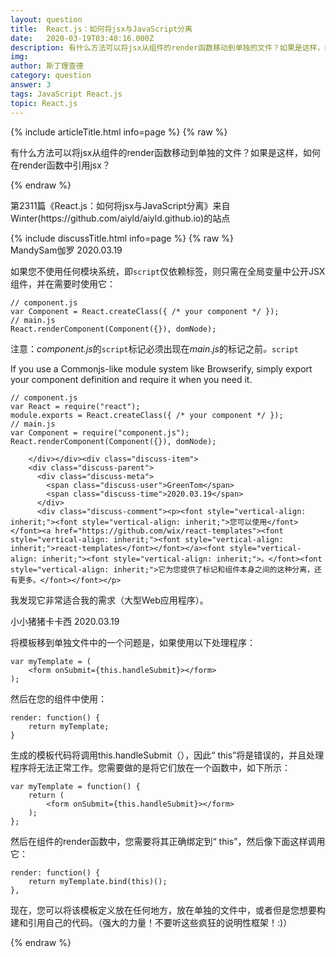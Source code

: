 ```yaml
---
layout: question
title:  React.js：如何将jsx与JavaScript分离
date:   2020-03-19T03:40:16.000Z
description: 有什么方法可以将jsx从组件的render函数移动到单独的文件？如果是这样，如何在render函数中引用jsx？...
img: 
author: 斯丁理查德
category: question
answer: 3
tags: JavaScript React.js
topic: React.js
---
```

<div class="article-root">
  <div class="article">
    {% include articleTitle.html info=page %}
    {% raw %}
    <div class="article-content"><p><font style="vertical-align: inherit;"><font style="vertical-align: inherit;">有什么方法可以将jsx从组件的render函数移动到单独的文件？</font><font style="vertical-align: inherit;">如果是这样，如何在render函数中引用jsx？</font></font></p></div>
    {% endraw %}
  </div>
  <p class="winter_mark">第2311篇《React.js：如何将jsx与JavaScript分离》来自Winter(https://github.com/aiyld/aiyld.github.io)的站点</p>
  <div class="discuss-wrapper">
    {% include discussTitle.html info=page %}
    {% raw %}
    <div class="discuss-item">
        <div class="discuss-parent">
          <div class="discuss-meta">
            <span class="discuss-user">MandySam伽罗</span>
            <span class="discuss-time">2020.03.19</span>
          </div>
          <div class="discuss-comment"><p><font style="vertical-align: inherit;"><font style="vertical-align: inherit;">如果您不使用任何模块系统，即</font></font><code>script</code><font style="vertical-align: inherit;"><font style="vertical-align: inherit;">仅</font><font style="vertical-align: inherit;">依赖</font><font style="vertical-align: inherit;">标签，则只需在全局变量中公开JSX组件，并在需要时使用它：</font></font></p>

<pre><code>// component.js<font></font>
var Component = React.createClass({ /* your component */ });<font></font>
// main.js<font></font>
React.renderComponent(Component({}), domNode);<font></font>
</code></pre>

<p><font style="vertical-align: inherit;"><font style="vertical-align: inherit;">注意：</font><em><font style="vertical-align: inherit;">component.js</font></em><font style="vertical-align: inherit;">的</font></font><code>script</code><font style="vertical-align: inherit;"><font style="vertical-align: inherit;">标记</font><font style="vertical-align: inherit;">必须出现在</font><em><font style="vertical-align: inherit;">main.js</font></em><font style="vertical-align: inherit;">的</font><font style="vertical-align: inherit;">标记之前</font><em><font style="vertical-align: inherit;">。</font></em></font><em><font style="vertical-align: inherit;"></font></em><font style="vertical-align: inherit;"></font><code>script</code><font style="vertical-align: inherit;"></font><em><font style="vertical-align: inherit;"></font></em></p>

<p>If you use a Commonjs-like module system like Browserify, simply export your component definition and require it when you need it.</p>

<pre><code>// component.js<font></font>
var React = require("react");<font></font>
module.exports = React.createClass({ /* your component */ });<font></font>
// main.js<font></font>
var Component = require("component.js");<font></font>
React.renderComponent(Component({}), domNode);<font></font>
</code></pre></div>
        </div></div><div class="discuss-item">
        <div class="discuss-parent">
          <div class="discuss-meta">
            <span class="discuss-user">GreenTom</span>
            <span class="discuss-time">2020.03.19</span>
          </div>
          <div class="discuss-comment"><p><font style="vertical-align: inherit;"><font style="vertical-align: inherit;">您可以使用</font></font><a href="https://github.com/wix/react-templates"><font style="vertical-align: inherit;"><font style="vertical-align: inherit;">react-templates</font></font></a><font style="vertical-align: inherit;"><font style="vertical-align: inherit;">。</font><font style="vertical-align: inherit;">它为您提供了标记和组件本身之间的这种分离，还有更多。</font></font></p>

<p><font style="vertical-align: inherit;"><font style="vertical-align: inherit;">我发现它非常适合我的需求（大型Web应用程序）。</font></font></p></div>
        </div></div><div class="discuss-item">
        <div class="discuss-parent">
          <div class="discuss-meta">
            <span class="discuss-user">小小猪猪卡卡西</span>
            <span class="discuss-time">2020.03.19</span>
          </div>
          <div class="discuss-comment"><p><font style="vertical-align: inherit;"><font style="vertical-align: inherit;">将模板移到单独文件中的一个问题是，如果使用以下处理程序： </font></font></p>

<pre><code>var myTemplate = (<font></font>
    &lt;form onSubmit={this.handleSubmit}&gt;&lt;/form&gt;<font></font>
);<font></font>
</code></pre>

<p><font style="vertical-align: inherit;"><font style="vertical-align: inherit;">然后在您的组件中使用：</font></font></p>

<pre><code>render: function() {<font></font>
    return myTemplate;<font></font>
}<font></font>
</code></pre>

<p><font style="vertical-align: inherit;"><font style="vertical-align: inherit;">生成的模板代码将调用this.handleSubmit（），因此“ this”将是错误的，并且处理程序将无法正常工作。</font><font style="vertical-align: inherit;">您需要做的是将它们放在一个函数中，如下所示：</font></font></p>

<pre><code>var myTemplate = function() {<font></font>
    return (<font></font>
        &lt;form onSubmit={this.handleSubmit}&gt;&lt;/form&gt;<font></font>
    );<font></font>
};<font></font>
</code></pre>

<p><font style="vertical-align: inherit;"><font style="vertical-align: inherit;">然后在组件的render函数中，您需要将其正确绑定到“ this”，然后像下面这样调用它：</font></font></p>

<pre><code>render: function() {<font></font>
    return myTemplate.bind(this)();<font></font>
},<font></font>
</code></pre>

<p><font style="vertical-align: inherit;"><font style="vertical-align: inherit;">现在，您可以将该模板定义放在任何地方，放在单独的文件中，或者但是您想要构建和引用自己的代码。</font><font style="vertical-align: inherit;">（强大的力量！不要听这些疯狂的说明性框架！:)）</font></font></p></div>
        </div></div>
    {% endraw %}
  </div>
<div>

